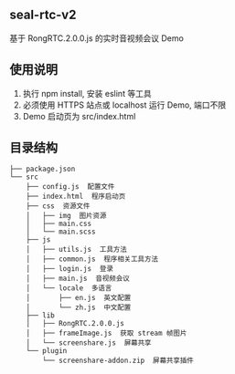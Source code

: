 ## seal-rtc-v2

基于 RongRTC.2.0.0.js 的实时音视频会议 Demo

## 使用说明

1. 执行 npm install, 安装 eslint 等工具
2. 必须使用 HTTPS 站点或 localhost 运行 Demo, 端口不限
3. Demo 启动页为 src/index.html

## 目录结构

```
├── package.json
└── src
    ├── config.js  配置文件
    ├── index.html  程序启动页
    ├── css  资源文件
    │   ├── img  图片资源
    │   ├── main.css
    │   └── main.scss
    ├── js
    │   ├── utils.js  工具方法
    │   ├── common.js  程序相关工具方法
    │   ├── login.js  登录
    │   ├── main.js  音视频会议
    │   └── locale  多语言
    │       ├── en.js  英文配置
    │       └── zh.js  中文配置
    ├── lib
    │   ├── RongRTC.2.0.0.js  
    │   ├── frameImage.js  获取 stream 帧图片
    │   └── screenshare.js  屏幕共享
    └── plugin
        └── screenshare-addon.zip  屏幕共享插件
```